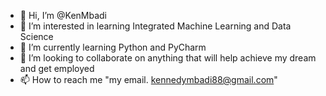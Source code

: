 - 👋 Hi, I’m @KenMbadi
- 👀 I’m interested in learning Integrated Machine Learning and Data Science
- 🌱 I’m currently learning Python and PyCharm
- 💞️ I’m looking to collaborate on anything that will help achieve my dream and get employed
- 📫 How to reach me "my email. kennedymbadi88@gmail.com"

<!---
KenMbadi/KenMbadi is a ✨ special ✨ repository because its `README.md` (this file) appears on your GitHub profile.
You can click the Preview link to take a look at your changes.
--->
